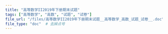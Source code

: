 ```yaml
---
title: "高等数学II2019年下册期末试题"
tags: ["高等数学", "高数", "试题", "试卷"]
file_url: "/files/高等数学II2019年下册期末试题__高等数学_高数_试题_试卷__.doc"
file_type: "doc"  # 去掉点号
---
```




<!-- 文件类型: .doc -->
<!-- 文件图标: 📝 -->
